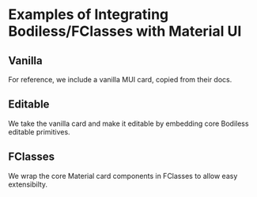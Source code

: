 # Examples of Integrating Bodiless/FClasses with Material UI

## Vanilla
For reference, we include a vanilla MUI card, copied from their docs.

## Editable
We take the vanilla card and make it editable by embedding core Bodiless editable primitives.

## FClasses
We wrap the core Material card components in FClasses to allow easy extensibilty.

